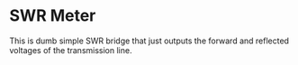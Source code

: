 # SWR Meter

This is dumb simple SWR bridge that just outputs the forward and reflected voltages of the transmission line.

